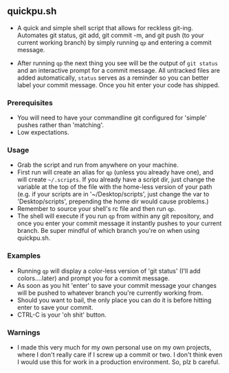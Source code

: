 ## quickpu.sh

* A quick and simple shell script that allows for reckless git-ing. Automates git status, git add, git commit -m, and git push (to your current working branch) by simply running `qp` and entering a commit message.

* After running `qp` the next thing you see will be the output of `git status` and an interactive prompt for a commit message. All untracked files are added automatically, `status` serves as a reminder so you can better label your commit message. Once you hit enter your code has shipped.

### Prerequisites

* You will need to have your commandline git configured for 'simple' pushes rather than 'matching'.
* Low expectations. 

### Usage

* Grab the script and run from anywhere on your machine.
* First run will create an alias for `qp` (unless you already have one), and will create `~/.scripts`. If you already have a script dir, just change the variable at the top of the file with the home-less version of your path (e.g. if your scripts are in '~/Desktop/scripts', just change the var to 'Desktop/scripts', prepending the home dir would cause problems.)
* Remember to source your shell's rc file and then run `qp`.
* The shell will execute if you run `qp` from within any git repository, and once you enter your commit message it instantly pushes to your current branch. Be super mindful of which branch you're on when using quickpu.sh.

### Examples

* Running `qp` will display a color-less version of 'git status' (I'll add colors....later) and prompt you for a commit message.
* As soon as you hit 'enter' to save your commit message your changes will be pushed to whatever branch you're currently working from.
* Should you want to bail, the only place you can do it is before hitting enter to save your commit. 
* CTRL-C is your 'oh shit' button.

### Warnings

* I made this very much for my own personal use on my own projects, where I don't really care if I screw up a commit or two. I don't think even I would use this for work in a production environment. So, plz b careful.
